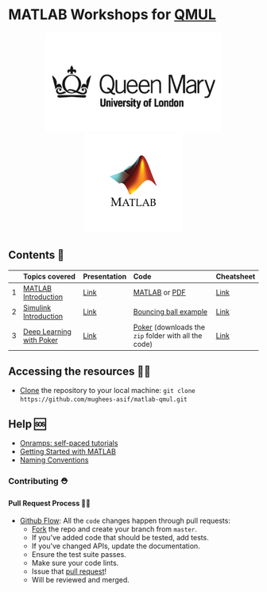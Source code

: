 # MATLAB Workshops for [QMUL](https://www.qmul.ac.uk/)

<p align="center">
  <a href="https://www.linkedin.com/in/mugheesasif/">
    <img height=200 src="assets/images/qm-logo.jpg">
    <img height=200 src="assets/images/Matlab-Logo.png">	
  </a>
</p>

## Contents 🧾

| | Topics covered | Presentation | Code | Cheatsheet | 
| -------------: | :------------- | :------------- | :------------- | :------------- | 
| 1 | [MATLAB Introduction](https://www.mathworks.com/products/matlab.html) | [Link](https://github.com/mughees-asif/matlab-qmul/blob/master/session1_matlab_basics/github-release.pdf) | [MATLAB](https://github.com/mughees-asif/matlab-qmul/tree/master/session1-matlab_basics/code-matlab) or [PDF](https://github.com/mughees-asif/matlab-qmul/tree/master/session1-matlab_basics/code-pdf) | [Link](https://github.com/mughees-asif/matlab-qmul/blob/master/assets/matlab-basic-functions-reference.pdf) | 
| 2 | [Simulink Introduction](https://uk.mathworks.com/products/simulink.html) | [Link](https://github.com/mughees-asif/matlab-qmul/blob/master/session2-simulink_basics/github-release.pdf) | [Bouncing ball example](https://github.com/mughees-asif/matlab-qmul/blob/master/session2-simulink_basics/example) | [Link](https://github.com/mughees-asif/matlab-qmul/blob/master/assets/simulink-cheatsheet.pdf) | 
| 3 | [Deep Learning with Poker](https://uk.mathworks.com/learn/tutorials/deep-learning-onramp.html) | [Link](https://github.com/mughees-asif/matlab-qmul/blob/master/session3-deep_learning_poker/github-release.pdf) | [Poker](https://github.com/mughees-asif/matlab-qmul/blob/master/session3-deep_learning_poker/code.zip?raw=true) (downloads the `zip` folder with all the code)  | [Link](https://github.com/mughees-asif/matlab-qmul/blob/master/assets/deep-learning-cheatsheet.pdf) | 

## Accessing the resources 👨‍💻

* [Clone](https://docs.github.com/en/free-pro-team@latest/github/creating-cloning-and-archiving-repositories/cloning-a-repository#cloning-a-repository-to-github-desktop) the repository to your local machine: `git clone https://github.com/mughees-asif/matlab-qmul.git`

## Help 🆘

* [Onramps: self-paced tutorials](https://matlabacademy.mathworks.com/#getting-started)
* [Getting Started with MATLAB](http://www.image.ece.ntua.gr/courses_static/nn/matlab/getstart.pdf)
* [Naming Conventions](https://github.com/mughees-asif/matlab-qmul/blob/master/assets/naming-conventions.pdf)

### Contributing ⛑

#### Pull Request Process 👩‍🔧

* [Github Flow](https://guides.github.com/introduction/flow/index.html): All the `code` changes happen through pull requests:
	* [Fork](https://docs.github.com/en/get-started/quickstart/fork-a-repo) the repo and create your branch from `master`.
	* If you've added code that should be tested, add tests.
	* If you've changed APIs, update the documentation.
	* Ensure the test suite passes.
	* Make sure your code lints.
	* Issue that [pull request](https://docs.github.com/en/github/collaborating-with-pull-requests/proposing-changes-to-your-work-with-pull-requests/creating-a-pull-request-from-a-fork)!
	* Will be reviewed and merged.
